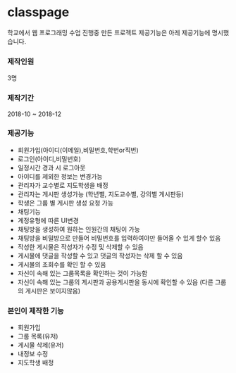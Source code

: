 # classpage 

학교에서 웹 프로그래밍 수업 진행중 만든 프로젝트
제공기능은 아레 제공기능에 명시했습니다.

### 제작인원 
3명

### 제작기간 
2018-10 ~ 2018-12


### 제공기능 

- 회원가입(아이디(이메일),비밀번호,학번or직번)
- 로그인(아이디,비밀번호)
- 일정시간 경과 시 로그아웃
- 아이디를 제외한 정보는 변경가능
- 관리자가 교수별로 지도학생을 배정
- 관리자는 게시판 생성가능 (학년별, 지도교수별, 강의별 게시판등)
- 학생은 그룹 별 게시판 생성 요청 가능
- 채팅기능 
- 계정유형에 따른 UI변경
- 채팅방을 생성하여 원하는 인원간의 채팅이 가능
- 채팅방을 비밀방으로 만들어 비밀번호를 입력하여야만 들어올 수 있게 할수 있음
- 작성한 게시물은 작성자가 수정 및 삭제할 수 있음
- 게시물에 댓글을 작성할 수 있고 댓글의 작성자는 삭제 할 수 있음
- 게시물의 조회수를 확인 할 수 있음
- 자신이 속해 있는 그룹목록을 확인하는 것이 가능함
- 자신이 속해 있는 그룹의 게시판과 공용게시판을 동시에 확인할 수 있음 (다른 그룹의 게시판은 보이지않음)


### 본인이 제작한 기능
- 회원가입
- 그룹 목록(유저)
- 게시물 삭제(유저)
- 내정보 수정
- 지도학생 배정
